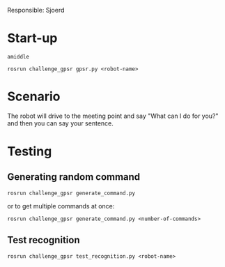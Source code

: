 Responsible: Sjoerd

# Start-up

    amiddle

    rosrun challenge_gpsr gpsr.py <robot-name>

# Scenario

The robot will drive to the meeting point and say "What can I do for you?" and then you can say your sentence.

# Testing

## Generating random command

    rosrun challenge_gpsr generate_command.py

or to get multiple commands at once:

    rosrun challenge_gpsr generate_command.py <number-of-commands>

## Test recognition

    rosrun challenge_gpsr test_recognition.py <robot-name>